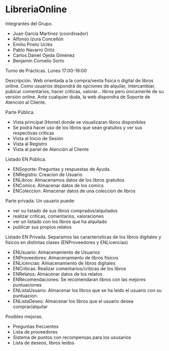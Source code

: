 # LibreriaOnline

Integrantes del Grupo.

  - Juan García Martínez (coordinador) 
  - Alfonso Izura Concellón
  - Emilio Prieto Uclés
  - Pablo Navarro Ortiz
  - Carlos Daniel Ojeda Giménez
  - Benjamín Cornelio Sorto

Turno de Prácticas.
  Lunes 17:00-19:00

Descripción.
  Web orientada a la compra/venta fisica o digital de libros online. Como usuarios dispondrá de opciones de alquilar, intercambiar, pubicar comentarios, hacer criticas, valorar...   libros pero únicamente de su versión online. Ante cualquier duda, la web dispondra de Soporte de Atención al Cliente.
  
Parte Pública.
 - Vista principal (Home) donde se visualizaran libros disponibles
 - Se podrá hacer uso de los libros que sean gratuitos y ver sus respectivas criticas
 - Vista al Inicio de Sesión
 - Vista al Registro
 - Vista al panel de Atención al Cliente

Listado EN Pública.
 - ENSoporte: Preguntas y respuestas de Ayuda.
 - ENRegistro: Creacion de Usuario
 - ENLibros: Almacenamos datos de los libros gratuitos
 - ENComics: Almacenar datos de los comics
 - ENColeccion: Almacenar datos de una coleccion de libros
 
Parte privada.
  Un usuario puede:
   - ver su listado de sus libros comprados/alquilados
   - realizar criticas, comentarios, valoraciones
   - ver un listado con los libros que ha alquilado
   - publicar sus propios relatos
 
Listado EN Privada.
  Separamos las caracteristicas de los libros digitales y fisicos en distintas clases (ENProveedores y ENLicencias)
  - ENUsuario: Almacenamiento de Usuarios
  - ENProveedores: Almacenamiento de libros físicos
  - ENLicencias: Almacenamiento de libros digitales
  - ENCriticas: Realizar comentarios/criticas de los libros
  - ENRelatos: Almacenar datos de los relatos
  - ENRecomendaciones: Se recomendaran libros con las mejores puntuaciones
  - ENListaUsuario: Almacenar los libros que se ha leido el usuario con su puntuacion. 
  - ENListaDeseo: Almacenar los libros que el usuario desea comprar/alquilar
  
Posibles mejoras.
  - Preguntas frecuentes
  - Lista de proveedores
  - Sistema de puntos con recompensas para los ususarios
  - Lista de deseos, libros leidos



